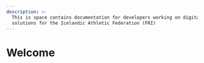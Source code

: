 ```yaml
---
description: >-
  This is space contains documentation for developers working on digital
  solutions for the Icelandic Athletic Federation (FRI)
---
```


# Welcome

##
